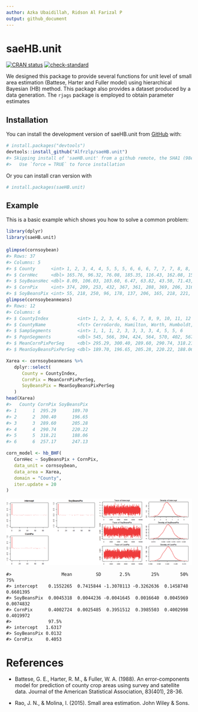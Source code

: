 ```yaml
---
author: Azka Ubaidillah, Ridson Al Farizal P
output: github_document
---
```




# saeHB.unit

<!-- badges: start -->

[![CRAN status](https://www.r-pkg.org/badges/version/saeHB.unit)](https://CRAN.R-project.org/package=saeHB.unit) [![check-standard](https://github.com/Alfrzlp/saeHB.unit/actions/workflows/check-standard.yaml/badge.svg)](https://github.com/Alfrzlp/saeHB.unit/actions/workflows/check-standard.yaml)

<!-- badges: end -->

We designed this package to provide several functions for unit level of small area estimation (Battese, Harter and Fuller model) using hierarchical Bayesian (HB) method. This package also provides a dataset produced by a data generation. The `rjags` package is employed to obtain parameter estimates

## Installation

You can install the development version of saeHB.unit from [GitHub](https://github.com/) with:


```r
# install.packages("devtools")
devtools::install_github("Alfrzlp/saeHB.unit")
#> Skipping install of 'saeHB.unit' from a github remote, the SHA1 (98e8bda4) has not changed since last install.
#>   Use `force = TRUE` to force installation
```

Or you can install cran version with


```r
# install.packages(saeHB.unit)
```

## Example

This is a basic example which shows you how to solve a common problem:


```r
library(dplyr)
library(saeHB.unit)

glimpse(cornsoybean)
#> Rows: 37
#> Columns: 5
#> $ County      <int> 1, 2, 3, 4, 4, 5, 5, 5, 6, 6, 6, 7, 7, 7, 8, 8, 8, 9, 9, 9…
#> $ CornHec     <dbl> 165.76, 96.32, 76.08, 185.35, 116.43, 162.08, 152.04, 161.…
#> $ SoyBeansHec <dbl> 8.09, 106.03, 103.60, 6.47, 63.82, 43.50, 71.43, 42.49, 10…
#> $ CornPix     <int> 374, 209, 253, 432, 367, 361, 288, 369, 206, 316, 145, 355…
#> $ SoyBeansPix <int> 55, 218, 250, 96, 178, 137, 206, 165, 218, 221, 338, 128, …
glimpse(cornsoybeanmeans)
#> Rows: 12
#> Columns: 6
#> $ CountyIndex           <int> 1, 2, 3, 4, 5, 6, 7, 8, 9, 10, 11, 12
#> $ CountyName            <fct> CerroGordo, Hamilton, Worth, Humboldt, Franklin,…
#> $ SampSegments          <int> 1, 1, 1, 2, 3, 3, 3, 3, 4, 5, 5, 6
#> $ PopnSegments          <dbl> 545, 566, 394, 424, 564, 570, 402, 567, 687, 569…
#> $ MeanCornPixPerSeg     <dbl> 295.29, 300.40, 289.60, 290.74, 318.21, 257.17, …
#> $ MeanSoyBeansPixPerSeg <dbl> 189.70, 196.65, 205.28, 220.22, 188.06, 247.13, …
```


```r
Xarea <- cornsoybeanmeans %>%
   dplyr::select(
      County = CountyIndex,
      CornPix = MeanCornPixPerSeg,
      SoyBeansPix = MeanSoyBeansPixPerSeg
   )
head(Xarea)
#>   County CornPix SoyBeansPix
#> 1      1  295.29      189.70
#> 2      2  300.40      196.65
#> 3      3  289.60      205.28
#> 4      4  290.74      220.22
#> 5      5  318.21      188.06
#> 6      6  257.17      247.13
```


```r
corn_model <- hb_BHF(
   CornHec ~ SoyBeansPix + CornPix,
   data_unit = cornsoybean,
   data_area = Xarea,
   domain = "County",
   iter.update = 20
)
```

<img src="man/figures/README-unnamed-chunk-6-1.png" width="50%" /><img src="man/figures/README-unnamed-chunk-6-2.png" width="50%" />

```
#>                   Mean         SD       2.5%        25%        50%        75%
#> intercept    0.1552265  0.7415844 -1.3078113 -0.3262636  0.1458748  0.6601395
#> SoyBeansPix  0.0045318  0.0044236 -0.0041645  0.0016640  0.0045969  0.0074832
#> CornPix      0.4002724  0.0025485  0.3951512  0.3985503  0.4002998  0.4019972
#>              97.5%
#> intercept   1.6317
#> SoyBeansPix 0.0132
#> CornPix     0.4053
```

# References

-   Battese, G. E., Harter, R. M., & Fuller, W. A. (1988). An error-components model for prediction of county crop areas using survey and satellite data. Journal of the American Statistical Association, 83(401), 28-36.

-   Rao, J. N., & Molina, I. (2015). Small area estimation. John Wiley & Sons.
